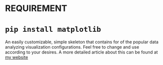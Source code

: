 # REQUIREMENT
# ```pip install matplotlib```
An easily customizable, simple skeleton that contains for of the popular data analyzing visualization configurations. Feel free to change and use according to your desires. A more detailed article about this can be found at [my website](https://berkbeken.xo.je/2025/09/06/data-visualization-using-python)

